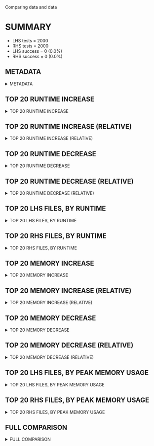 Comparing data and data


# SUMMARY
- LHS tests = 2000
- RHS tests = 2000
- LHS success = 0  (0.0%)
- RHS success = 0  (0.0%)


## METADATA

<details><summary>METADATA</summary>

# LHS
<pre>
Ramon benchmark for Z3
-
Job description: 
Job tag: eufmix
Z3 repo: https://github.com/Z3Prover/z3
Z3 commit: ef20237edd57061e8bac94f0fd895b96fc1d259b
Z3 branch: sls
Z3 options: "-T:20 -v:2 sls.euf_incremental=2-st tactic.default_tactic="(then simplify propagate-values solve-eqs simplify sls-smt)" model_validate=true"
Z3 inputs: inputs/QF_UF_SAT
Z3 commit message: fixes

Signed-off-by: Nikolaj Bjorner <nbjorner@microsoft.com>

</pre>
# RHS
<pre>
Ramon benchmark for Z3
-
Job description: 
Job tag: eufmix
Z3 repo: https://github.com/Z3Prover/z3
Z3 commit: ef20237edd57061e8bac94f0fd895b96fc1d259b
Z3 branch: sls
Z3 options: "-T:20 -v:2 sls.euf_incremental=2-st tactic.default_tactic="(then simplify propagate-values solve-eqs simplify sls-smt)" model_validate=true"
Z3 inputs: inputs/QF_UF_SAT
Z3 commit message: fixes

Signed-off-by: Nikolaj Bjorner <nbjorner@microsoft.com>

</pre>
</details>


## TOP 20 RUNTIME INCREASE

<details><summary>TOP 20 RUNTIME INCREASE</summary>

|FILE                                                                                        |TIME_L     |TIME_R     |DIFF(s)    |DIFF(%)|
|-------------|-------------:|-------------:|--------------:|------------:|
</details>


## TOP 20 RUNTIME INCREASE (RELATIVE)

<details><summary>TOP 20 RUNTIME INCREASE (RELATIVE)</summary>

|FILE                                                                                        |TIME_L     |TIME_R     |DIFF(s)    |DIFF(%)|
|-------------|-------------:|-------------:|--------------:|------------:|
</details>


## TOP 20 RUNTIME DECREASE

<details><summary>TOP 20 RUNTIME DECREASE</summary>

|FILE                                                                                        |TIME_L     |TIME_R     |DIFF(s)    |DIFF(%)|
|-------------|-------------:|-------------:|--------------:|------------:|
</details>


## TOP 20 RUNTIME DECREASE (RELATIVE)

<details><summary>TOP 20 RUNTIME DECREASE (RELATIVE)</summary>

|FILE                                                                                        |TIME_L     |TIME_R     |DIFF(s)    |DIFF(%)|
|-------------|-------------:|-------------:|--------------:|------------:|
</details>


## TOP 20 LHS FILES, BY RUNTIME

<details><summary>TOP 20 LHS FILES, BY RUNTIME</summary>

|FILE                                                                                       |TIME     |MEM        |
|------------|----------:|---------:|
|iso_brn1013.smt2                                                                           |   0.004s |1096.0KiB|
|gensys_brn924.smt2                                                                         |   0.004s |1072.0KiB|
|iso_brn084.smt2                                                                            |   0.004s |844.0KiB|
|QF_UF_train-gate.4.prop1_ab_cti_max.smt2                                                   |   0.004s |840.0KiB|
|iso_brn051.smt2                                                                            |   0.004s |1092.0KiB|
|QF_UF_adding.6.prop1_ab_reg_max.smt2                                                       |   0.004s |840.0KiB|
|gensys_brn401.smt2                                                                         |   0.004s |1088.0KiB|
|QF_UF_cache_coherence_two_ab_cti_max.smt2                                                  |   0.004s |832.0KiB|
|gensys_brn390.smt2                                                                         |   0.004s |840.0KiB|
|QF_UF_needham.1.prop1_ab_cti_max.smt2                                                      |   0.004s |1056.0KiB|
|iso_brn1154.smt2                                                                           |   0.004s |964.0KiB|
|gensys_brn237.smt2                                                                         |   0.004s |840.0KiB|
|iso_brn243.smt2                                                                            |   0.004s |836.0KiB|
|gensys_brn345.smt2                                                                         |   0.004s |952.0KiB|
|QF_UF_brp2.5.prop1_ab_cti_max.smt2                                                         |   0.004s |1096.0KiB|
|iso_brn574.smt2                                                                            |   0.004s |844.0KiB|
|gensys_brn987.smt2                                                                         |   0.004s |1096.0KiB|
|QF_UF_at.6.prop1_ab_reg_max.smt2                                                           |   0.004s |1096.0KiB|
|gensys_brn571.smt2                                                                         |   0.004s |1092.0KiB|
|gensys_brn139.smt2                                                                         |   0.004s |848.0KiB|
</details>


## TOP 20 RHS FILES, BY RUNTIME

<details><summary>TOP 20 RHS FILES, BY RUNTIME</summary>

|FILE                                                                                       |TIME     |MEM        |
|------------|----------:|---------:|
|iso_brn1013.smt2                                                                           |   0.004s |1096.0KiB|
|gensys_brn924.smt2                                                                         |   0.004s |1072.0KiB|
|iso_brn084.smt2                                                                            |   0.004s |844.0KiB|
|QF_UF_train-gate.4.prop1_ab_cti_max.smt2                                                   |   0.004s |840.0KiB|
|iso_brn051.smt2                                                                            |   0.004s |1092.0KiB|
|QF_UF_adding.6.prop1_ab_reg_max.smt2                                                       |   0.004s |840.0KiB|
|gensys_brn401.smt2                                                                         |   0.004s |1088.0KiB|
|QF_UF_cache_coherence_two_ab_cti_max.smt2                                                  |   0.004s |832.0KiB|
|gensys_brn390.smt2                                                                         |   0.004s |840.0KiB|
|QF_UF_needham.1.prop1_ab_cti_max.smt2                                                      |   0.004s |1056.0KiB|
|iso_brn1154.smt2                                                                           |   0.004s |964.0KiB|
|gensys_brn237.smt2                                                                         |   0.004s |840.0KiB|
|iso_brn243.smt2                                                                            |   0.004s |836.0KiB|
|gensys_brn345.smt2                                                                         |   0.004s |952.0KiB|
|QF_UF_brp2.5.prop1_ab_cti_max.smt2                                                         |   0.004s |1096.0KiB|
|iso_brn574.smt2                                                                            |   0.004s |844.0KiB|
|gensys_brn987.smt2                                                                         |   0.004s |1096.0KiB|
|QF_UF_at.6.prop1_ab_reg_max.smt2                                                           |   0.004s |1096.0KiB|
|gensys_brn571.smt2                                                                         |   0.004s |1092.0KiB|
|gensys_brn139.smt2                                                                         |   0.004s |848.0KiB|
</details>


## TOP 20 MEMORY INCREASE

<details><summary>TOP 20 MEMORY INCREASE</summary>

|FILE                                                                                        |MEM_L         |MEM_R         |DIFF            |DIFF(%)|
|-------------|-------------:|-------------:|--------------:|------------:|
</details>


## TOP 20 MEMORY INCREASE (RELATIVE)

<details><summary>TOP 20 MEMORY INCREASE (RELATIVE)</summary>

|FILE                                                                                        |MEM_L         |MEM_R         |DIFF            |DIFF(%)|
|-------------|-------------:|-------------:|--------------:|------------:|
</details>


## TOP 20 MEMORY DECREASE

<details><summary>TOP 20 MEMORY DECREASE</summary>

|FILE                                                                                        |MEM_L         |MEM_R         |DIFF            |DIFF(%)|
|-------------|-------------:|-------------:|--------------:|------------:|
</details>


## TOP 20 MEMORY DECREASE (RELATIVE)

<details><summary>TOP 20 MEMORY DECREASE (RELATIVE)</summary>

|FILE                                                                                        |MEM_L         |MEM_R         |DIFF            |DIFF(%)|
|-------------|-------------:|-------------:|--------------:|------------:|
</details>


## TOP 20 LHS FILES, BY PEAK MEMORY USAGE

<details><summary>TOP 20 LHS FILES, BY PEAK MEMORY USAGE</summary>

|FILE                                                                                       |TIME     |MEM        |
|------------|----------:|---------:|
|gensys_brn741.smt2                                                                         |   0.002s |1584.0KiB|
|gensys_brn1128.smt2                                                                        |   0.002s |1352.0KiB|
|gensys_brn881.smt2                                                                         |   0.003s |1316.0KiB|
|gensys_brn1067.smt2                                                                        |   0.002s |1304.0KiB|
|00002.smt2                                                                                 |   0.002s |1236.0KiB|
|gensys_brn920.smt2                                                                         |   0.002s |1116.0KiB|
|iso_brn592.smt2                                                                            |   0.002s |1112.0KiB|
|iso_brn327.smt2                                                                            |   0.002s |1112.0KiB|
|gensys_brn1314.smt2                                                                        |   0.002s |1112.0KiB|
|QF_UF_lann.1.prop1_ab_cti_max.smt2                                                         |   0.001s |1108.0KiB|
|gensys_brn1282.smt2                                                                        |   0.002s |1104.0KiB|
|QF_UF_hanoi.2.prop1_ab_reg_max.smt2                                                        |   0.002s |1104.0KiB|
|gensys_brn708.smt2                                                                         |   0.002s |1104.0KiB|
|gensys_brn468.smt2                                                                         |   0.002s |1104.0KiB|
|gensys_brn1156.smt2                                                                        |   0.003s |1100.0KiB|
|gensys_brn179.smt2                                                                         |   0.003s |1100.0KiB|
|iso_brn_repgen_sk036.smt2                                                                  |   0.003s |1100.0KiB|
|gensys_brn760.smt2                                                                         |   0.003s |1100.0KiB|
|gensys_brn529.smt2                                                                         |   0.003s |1100.0KiB|
|iso_brn815.smt2                                                                            |   0.002s |1100.0KiB|
</details>


## TOP 20 RHS FILES, BY PEAK MEMORY USAGE

<details><summary>TOP 20 RHS FILES, BY PEAK MEMORY USAGE</summary>

|FILE                                                                                       |TIME     |MEM        |
|------------|----------:|---------:|
|gensys_brn741.smt2                                                                         |   0.002s |1584.0KiB|
|gensys_brn1128.smt2                                                                        |   0.002s |1352.0KiB|
|gensys_brn881.smt2                                                                         |   0.003s |1316.0KiB|
|gensys_brn1067.smt2                                                                        |   0.002s |1304.0KiB|
|00002.smt2                                                                                 |   0.002s |1236.0KiB|
|gensys_brn920.smt2                                                                         |   0.002s |1116.0KiB|
|iso_brn592.smt2                                                                            |   0.002s |1112.0KiB|
|iso_brn327.smt2                                                                            |   0.002s |1112.0KiB|
|gensys_brn1314.smt2                                                                        |   0.002s |1112.0KiB|
|QF_UF_lann.1.prop1_ab_cti_max.smt2                                                         |   0.001s |1108.0KiB|
|gensys_brn1282.smt2                                                                        |   0.002s |1104.0KiB|
|QF_UF_hanoi.2.prop1_ab_reg_max.smt2                                                        |   0.002s |1104.0KiB|
|gensys_brn708.smt2                                                                         |   0.002s |1104.0KiB|
|gensys_brn468.smt2                                                                         |   0.002s |1104.0KiB|
|gensys_brn1156.smt2                                                                        |   0.003s |1100.0KiB|
|gensys_brn179.smt2                                                                         |   0.003s |1100.0KiB|
|iso_brn_repgen_sk036.smt2                                                                  |   0.003s |1100.0KiB|
|gensys_brn760.smt2                                                                         |   0.003s |1100.0KiB|
|gensys_brn529.smt2                                                                         |   0.003s |1100.0KiB|
|iso_brn815.smt2                                                                            |   0.002s |1100.0KiB|
</details>


## FULL COMPARISON

<details><summary>FULL COMPARISON</summary>

|FILE                                                                                        |TIME_L     |TIME_R     |DIFF(s)    |DIFF(%)|
|-------------|-------------:|-------------:|--------------:|------------:|
</details>
